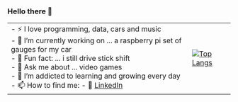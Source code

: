 ### Hello there 👋

|   |  |
| ------------- | ------------- |
| - :zap: I love programming, data, cars and music<br />- 🔭 I’m currently working on ... a raspberry pi set of gauges for my car<br />- 🤔 Fun fact: ... i still drive stick shift<br />- 💬 Ask me about ... video games<br />- 🌱 I’m addicted to learning and growing every day<br />- 📫 How to find me: - :office: [LinkedIn](https://www.linkedin.com/in/jeremy-boron/)| [![Top Langs](https://github-readme-stats.vercel.app/api/top-langs/?username=hitmanof44th&layout=compact&theme=onedark&langs_count=10)](https://github.com/hitmanof44th)  |



<!--
**hitmanof44th/hitmanof44th** is a ✨ _special_ ✨ repository because its `README.md` (this file) appears on your GitHub profile.
Here are some ideas to get you started:

- 🔭 I’m currently working on ...
- 🌱 I’m currently learning ...
- 👯 I’m looking to collaborate on ...
- 🤔 I’m looking for help with ...
- 💬 Ask me about ...
- 📫 How to reach me: ...
- 😄 Pronouns: ...
- ⚡ Fun fact: ...
-->

